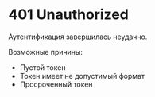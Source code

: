 # 401 Unauthorized

Аутентификация завершилась неудачно.

Возможные причины:

 * Пустой токен
 * Токен имеет не допустимый формат
 * Просроченный токен
